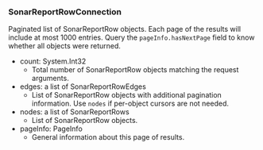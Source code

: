 ### SonarReportRowConnection
Paginated list of SonarReportRow objects. Each page of the results will include at most 1000 entries. Query the `pageInfo.hasNextPage` field to know whether all objects were returned.

- count: System.Int32
  - Total number of SonarReportRow objects matching the request arguments.
- edges: a list of SonarReportRowEdges
  - List of SonarReportRow objects with additional pagination information. Use `nodes` if per-object cursors are not needed.
- nodes: a list of SonarReportRows
  - List of SonarReportRow objects.
- pageInfo: PageInfo
  - General information about this page of results.
